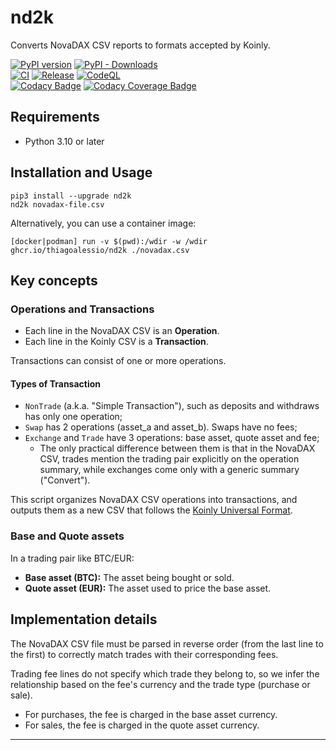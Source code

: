 # nd2k

Converts NovaDAX CSV reports to formats accepted by Koinly.

[![PyPI version][pypi_badge]][pypi_project_url]
[![PyPI - Downloads][pypi_downloads_badge]][pypi_project_url]
<br/>
[![CI][ci_badge]][ci_project_url]
[![Release][release_badge]][release_project_url]
[![CodeQL][codeql_badge]][codeql_project_url]
<br/>
[![Codacy Badge][codacy_badge]][codacy_project_url]
[![Codacy Coverage Badge][codacy_coverage_badge]][codacy_project_url]

## Requirements

* Python 3.10 or later

## Installation and Usage

	pip3 install --upgrade nd2k
	nd2k novadax-file.csv

Alternatively, you can use a container image:

	[docker|podman] run -v $(pwd):/wdir -w /wdir ghcr.io/thiagoalessio/nd2k ./novadax.csv

## Key concepts

### Operations and Transactions

* Each line in the NovaDAX CSV is an **Operation**.
* Each line in the Koinly CSV is a **Transaction**.

Transactions can consist of one or more operations.

#### Types of Transaction

* `NonTrade` (a.k.a. "Simple Transaction"), such as deposits and withdraws has
  only one operation;
* `Swap` has 2 operations (asset_a and asset_b). Swaps have no fees;
* `Exchange` and `Trade` have 3 operations: base asset, quote asset and fee;
  * The only practical difference between them is that in the NovaDAX CSV,
    trades mention the trading pair explicitly on the operation summary,
    while exchanges come only with a generic summary ("Convert").

This script organizes NovaDAX CSV operations into transactions, and outputs
them as a new CSV that follows the [Koinly Universal Format][].

### Base and Quote assets

In a trading pair like BTC/EUR:

* **Base asset (BTC):** The asset being bought or sold.
* **Quote asset (EUR):** The asset used to price the base asset.

## Implementation details

The NovaDAX CSV file must be parsed in reverse order (from the last line to the first)
to correctly match trades with their corresponding fees.

Trading fee lines do not specify which trade they belong to, so we infer the relationship
based on the fee's currency and the trade type (purchase or sale).

* For purchases, the fee is charged in the base asset currency.
* For sales, the fee is charged in the quote asset currency.

---
[pypi_badge]: https://badge.fury.io/py/nd2k.svg?icon=si%3Apython
[pypi_project_url]: https://pypi.org/project/nd2k/
[pypi_downloads_badge]: https://img.shields.io/pypi/dm/nd2k?logo=python&logoColor=white&link=https://pypi.org/project/nd2k/
[ci_badge]: https://github.com/thiagoalessio/nd2k/actions/workflows/ci.yml/badge.svg?event=push&branch=main
[ci_project_url]: https://github.com/thiagoalessio/nd2k/actions/workflows/ci.yml
[release_badge]: https://github.com/thiagoalessio/nd2k/actions/workflows/release.yml/badge.svg
[release_project_url]: https://github.com/thiagoalessio/nd2k/actions/workflows/release.yml
[codeql_badge]: https://github.com/thiagoalessio/nd2k/actions/workflows/github-code-scanning/codeql/badge.svg
[codeql_project_url]: https://github.com/thiagoalessio/nd2k/actions/workflows/github-code-scanning/codeql
[codacy_badge]: https://app.codacy.com/project/badge/Grade/e26d4581b014425fba78028573b15f98
[codacy_coverage_badge]: https://app.codacy.com/project/badge/Coverage/e26d4581b014425fba78028573b15f98
[codacy_project_url]: https://app.codacy.com/gh/thiagoalessio/nd2k/dashboard
[Koinly Universal Format]: https://support.koinly.io/en/articles/9489976-how-to-create-a-custom-csv-file-with-your-data#3-universal-format
